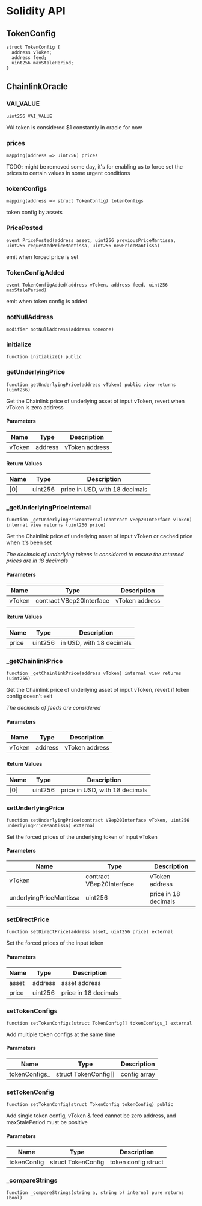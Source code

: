 # Solidity API

## TokenConfig

```solidity
struct TokenConfig {
  address vToken;
  address feed;
  uint256 maxStalePeriod;
}
```

## ChainlinkOracle

### VAI_VALUE

```solidity
uint256 VAI_VALUE
```

VAI token is considered $1 constantly in oracle for now

### prices

```solidity
mapping(address => uint256) prices
```

TODO: might be removed some day, it's for enabling us to force set the prices to
certain values in some urgent conditions

### tokenConfigs

```solidity
mapping(address => struct TokenConfig) tokenConfigs
```

token config by assets

### PricePosted

```solidity
event PricePosted(address asset, uint256 previousPriceMantissa, uint256 requestedPriceMantissa, uint256 newPriceMantissa)
```

emit when forced price is set

### TokenConfigAdded

```solidity
event TokenConfigAdded(address vToken, address feed, uint256 maxStalePeriod)
```

emit when token config is added

### notNullAddress

```solidity
modifier notNullAddress(address someone)
```

### initialize

```solidity
function initialize() public
```

### getUnderlyingPrice

```solidity
function getUnderlyingPrice(address vToken) public view returns (uint256)
```

Get the Chainlink price of underlying asset of input vToken, revert when vToken is zero address

#### Parameters

| Name | Type | Description |
| ---- | ---- | ----------- |
| vToken | address | vToken address |

#### Return Values

| Name | Type | Description |
| ---- | ---- | ----------- |
| [0] | uint256 | price in USD, with 18 decimals |

### _getUnderlyingPriceInternal

```solidity
function _getUnderlyingPriceInternal(contract VBep20Interface vToken) internal view returns (uint256 price)
```

Get the Chainlink price of underlying asset of input vToken or cached price when it's been set

_The decimals of underlying tokens is considered to ensure the returned prices are in 18 decimals_

#### Parameters

| Name | Type | Description |
| ---- | ---- | ----------- |
| vToken | contract VBep20Interface | vToken address |

#### Return Values

| Name | Type | Description |
| ---- | ---- | ----------- |
| price | uint256 | in USD, with 18 decimals |

### _getChainlinkPrice

```solidity
function _getChainlinkPrice(address vToken) internal view returns (uint256)
```

Get the Chainlink price of underlying asset of input vToken, revert if token config doesn't exit

_The decimals of feeds are considered_

#### Parameters

| Name | Type | Description |
| ---- | ---- | ----------- |
| vToken | address | vToken address |

#### Return Values

| Name | Type | Description |
| ---- | ---- | ----------- |
| [0] | uint256 | price in USD, with 18 decimals |

### setUnderlyingPrice

```solidity
function setUnderlyingPrice(contract VBep20Interface vToken, uint256 underlyingPriceMantissa) external
```

Set the forced prices of the underlying token of input vToken

#### Parameters

| Name | Type | Description |
| ---- | ---- | ----------- |
| vToken | contract VBep20Interface | vToken address |
| underlyingPriceMantissa | uint256 | price in 18 decimals |

### setDirectPrice

```solidity
function setDirectPrice(address asset, uint256 price) external
```

Set the forced prices of the input token

#### Parameters

| Name | Type | Description |
| ---- | ---- | ----------- |
| asset | address | asset address |
| price | uint256 | price in 18 decimals |

### setTokenConfigs

```solidity
function setTokenConfigs(struct TokenConfig[] tokenConfigs_) external
```

Add multiple token configs at the same time

#### Parameters

| Name | Type | Description |
| ---- | ---- | ----------- |
| tokenConfigs_ | struct TokenConfig[] | config array |

### setTokenConfig

```solidity
function setTokenConfig(struct TokenConfig tokenConfig) public
```

Add single token config, vToken & feed cannot be zero address, and maxStalePeriod must be positive

#### Parameters

| Name | Type | Description |
| ---- | ---- | ----------- |
| tokenConfig | struct TokenConfig | token config struct |

### _compareStrings

```solidity
function _compareStrings(string a, string b) internal pure returns (bool)
```

